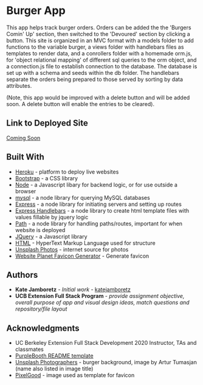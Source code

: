 # Burger App

This app helps track burger orders. Orders can be added the the 'Burgers Comin' Up' section, then switched to the 'Devoured' section by clicking a button. This site is organized in an MVC format with a models folder to add functions to the variable burger, a views folder with handlebars files as templates to render data, and a conrollers folder with a homemade orm.js, for 'object relational mapping' of different sql queries to the orm object, and a connection.js file to establish connection to the database. The database is set up with a schema and seeds within the db folder. The handlebars separate the orders being prepared to those served by sorting by data attributes.

(Note, this app would be improved with a delete button and will be added soon. A delete button will enable the entries to be cleared).

## Link to Deployed Site

[Coming Soon](#)

## Built With

- [Heroku](https://www.heroku.com/) - platform to deploy live websites
- [Bootstrap](https://getbootstrap.com/) - a CSS library
- [Node](https://nodejs.org/en/) - a Javascript libary for backend logic, or for use outside a browser
- [mysql](https://www.npmjs.com/package/mysql) - a node library for querying MySQL databases
- [Express](https://www.npmjs.com/package/express) - a node library for initiating servers and setting up routes
- [Express Handlebars](https://www.npmjs.com/package/express-handlebars) - a node library to create html template files with values fillable by jquery logic
- [Path](https://www.npmjs.com/package/path) - a node library for handling paths/routes, important for when website is deployed
- [JQuery](https://jquery.com/) - a Javascript library
- [HTML](https://developer.mozilla.org/en-US/docs/Web/HTML) - HyperText Markup Language used for structure
- [Unsplash Photos](https://unsplash.com) - internet source for photos
- [Website Planet Favicon Generator](https://www.websiteplanet.com/webtools/favicon-generator/) - Generate favicon

## Authors

- **Kate Jamboretz** - _Initial work_ - [katejamboretz](https://github.com/katejamboretz)
- **UCB Extension Full Stack Program** - _provide assignment objective, overall purpose of app and visual design ideas, match questions and repository/file layout_

## Acknowledgments

- UC Berkeley Extension Full Stack Development 2020 Instructor, TAs and classmates
- [PurpleBooth README template](https://gist.github.com/PurpleBooth/109311bb0361f32d87a2)
- [Unsplash Photographers](https://unsplash.com) - burger background, image by Artur Tumasjan (name also listed in image title)
- [PixelGood](https://www.pinterest.com/pin/11751649011117535/) - image used as template for favicon
